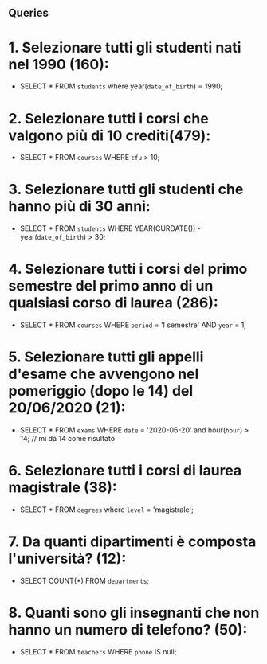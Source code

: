 ## Queries

# 1. Selezionare tutti gli studenti nati nel 1990 (160):
 - SELECT * FROM `students` where year(`date_of_birth`) = 1990;
# 2. Selezionare tutti i corsi che valgono più di 10 crediti(479):
 - SELECT * FROM `courses` WHERE `cfu` > 10;
# 3. Selezionare tutti gli studenti che hanno più di 30 anni:
 - SELECT * FROM `students` WHERE YEAR(CURDATE()) - year(`date_of_birth`) > 30; 
# 4. Selezionare tutti i corsi del primo semestre del primo anno di un qualsiasi corso di laurea (286):
 - SELECT * FROM `courses` WHERE `period` = 'I semestre' AND `year` = 1;
# 5. Selezionare tutti gli appelli d'esame che avvengono nel pomeriggio (dopo le 14) del 20/06/2020 (21): 
 - SELECT * FROM `exams` WHERE `date` = '2020-06-20' and hour(`hour`) > 14; // mi dà 14 come risultato
# 6. Selezionare tutti i corsi di laurea magistrale (38):
 - SELECT * FROM `degrees` where `level` = 'magistrale';
# 7. Da quanti dipartimenti è composta l'università? (12):
 - SELECT COUNT(*) FROM `departments`;
# 8. Quanti sono gli insegnanti che non hanno un numero di telefono? (50):
 - SELECT * FROM `teachers` WHERE `phone` IS null;